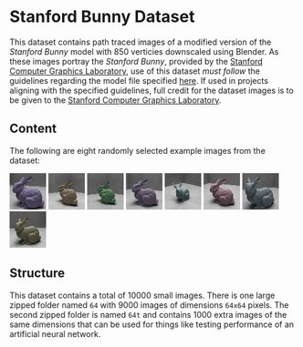 # Stanford Bunny Dataset

This dataset contains path traced images of a modified version of the *Stanford Bunny* model with 850 verticies downscaled using Blender. As these images portray the *Stanford Bunny*, provided by the [Stanford Computer Graphics Laboratory](https://graphics.stanford.edu/), use of this dataset *must follow* the guidelines regarding the model file specified [here](https://graphics.stanford.edu/data/3Dscanrep/). If used in projects aligning with the specified guidelines, full credit for the dataset images is to be given to the [Stanford Computer Graphics Laboratory](https://graphics.stanford.edu/).

## Content

The following are eight randomly selected example images from the dataset:

![Image 1](dataset/examples/RT-23-14-32-22-image.png) ![Image 2](dataset/examples/RT-23-14-32-37-image.png) ![Image 3](dataset/examples/RT-23-14-34-9-image.png) ![Image 4](dataset/examples/RT-23-14-34-23-image.png) ![Image 5](dataset/examples/RT-23-14-34-45-image.png) ![Image 6](dataset/examples/RT-23-14-50-23-image.png) ![Image 7](dataset/examples/RT-23-14-50-44-image.png) ![Image 8](dataset/examples/RT-23-15-8-31-image.png)

## Structure

This dataset contains a total of 10000 small images. There is one large zipped folder named `64` with 9000 images of dimensions `64x64` pixels. The second zipped folder is named `64t` and contains 1000 extra images of the same dimensions that can be used for things like testing performance of an artificial neural network.
